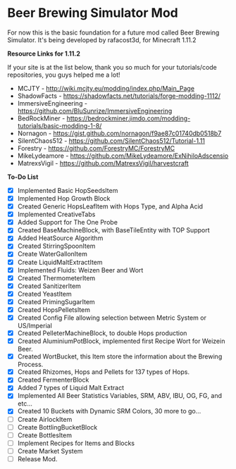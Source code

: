 # Beer Brewing Simulator Mod
For now this is the basic foundation for a future mod called Beer Brewing Simulator.
It's being developed by rafacost3d, for Minecraft 1.11.2

**Resource Links for 1.11.2**

If your site is at the list below, thank you so much for your tutorials/code repositories, you guys helped me a lot!

- MCJTY - http://wiki.mcjty.eu/modding/index.php/Main_Page
- ShadowFacts - https://shadowfacts.net/tutorials/forge-modding-1112/
- ImmersiveEngineering - https://github.com/BluSunrize/ImmersiveEngineering
- BedRockMiner - https://bedrockminer.jimdo.com/modding-tutorials/basic-modding-1-8/
- Nornagon - https://gist.github.com/nornagon/f9ae87c01740db0518b7
- SilentChaos512 - https://github.com/SilentChaos512/Tutorial-1.11
- Forestry - https://github.com/ForestryMC/ForestryMC
- MikeLydeamore - https://github.com/MikeLydeamore/ExNihiloAdscensio
- MatrexsVigil - https://github.com/MatrexsVigil/harvestcraft

**To-Do List**
- [x] Implemented Basic HopSeedsItem
- [x] Implemented Hop Growth Block
- [x] Created Generic HopsLeafItem with Hops Type, and Alpha Acid
- [x] Implemented CreativeTabs
- [x] Added Support for The One Probe
- [x] Created BaseMachineBlock, with BaseTileEntity with TOP Support
- [x] Added HeatSource Algorithm
- [x] Created StirringSpoonItem
- [x] Create WaterGallonItem
- [x] Create LiquidMaltExtractItem
- [x] Implemented Fluids: Weizen Beer and Wort
- [x] Created ThermometerItem
- [x] Created SanitizerItem
- [x] Created YeastItem
- [x] Created PrimingSugarItem
- [x] Created HopsPelletsItem
- [x] Created Config File allowing selection between Metric System or US/Imperial
- [x] Created PelleterMachineBlock, to double Hops production
- [x] Created AluminiumPotBlock, implemented first Recipe Wort for Weizein Beer.
- [x] Created WortBucket, this Item store the information about the Brewing Process.
- [x] Created Rhizomes, Hops and Pellets for 137 types of Hops.
- [x] Created FermenterBlock
- [x] Added 7 types of Liquid Malt Extract
- [x] Implemented All Beer Statistics Variables, SRM, ABV, IBU, OG, FG, and etc...
- [x] Created 10 Buckets with Dynamic SRM Colors, 30 more to go...
- [ ] Create AirlockItem
- [ ] Create BottlingBucketBlock
- [ ] Create BottlesItem
- [ ] Implement Recipes for Items and Blocks
- [ ] Create Market System
- [ ] Release Mod.